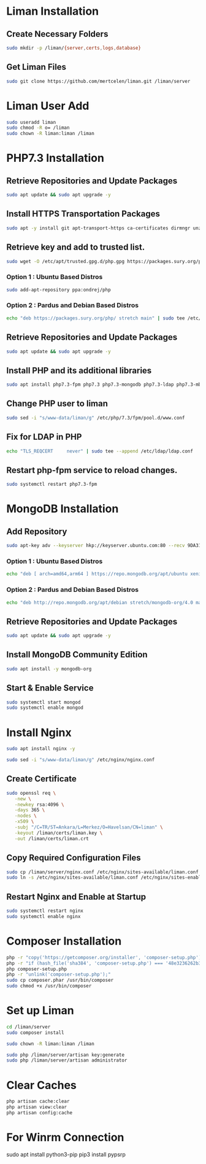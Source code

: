 # Liman Installation

## Create Necessary Folders
```bash
sudo mkdir -p /liman/{server,certs,logs,database}
```
## Get Liman Files
```bash
sudo git clone https://github.com/mertcelen/liman.git /liman/server
```
# Liman User Add
```bash
sudo useradd liman
sudo chmod -R o= /liman
sudo chown -R liman:liman /liman
```
# PHP7.3 Installation

## Retrieve Repositories and Update Packages
```bash
sudo apt update && sudo apt upgrade -y
```
## Install HTTPS Transportation Packages
```bash
sudo apt -y install git apt-transport-https ca-certificates dirmngr unzip
```
## Retrieve key and add to trusted list.
```bash
sudo wget -O /etc/apt/trusted.gpg.d/php.gpg https://packages.sury.org/php/apt.gpg
```
### Option 1 : Ubuntu Based Distros
```bash
sudo add-apt-repository ppa:ondrej/php
```
### Option 2 : Pardus and Debian Based Distros
```bash
echo "deb https://packages.sury.org/php/ stretch main" | sudo tee /etc/apt/sources.list.d/php.list
```

## Retrieve Repositories and Update Packages
```bash
sudo apt update && sudo apt upgrade -y
```
## Install PHP and its additional libraries
```bash
sudo apt install php7.3-fpm php7.3 php7.3-mongodb php7.3-ldap php7.3-mbstring php7.3-xml php7.3-zip php7.3-ssh2 -y
```
## Change PHP user to liman
```bash
sudo sed -i "s/www-data/liman/g" /etc/php/7.3/fpm/pool.d/www.conf
```
## Fix for LDAP in PHP
```bash
echo "TLS_REQCERT     never" | sudo tee --append /etc/ldap/ldap.conf
```
## Restart php-fpm service to reload changes.
```bash
sudo systemctl restart php7.3-fpm
```
# MongoDB Installation

## Add Repository
```bash
sudo apt-key adv --keyserver hkp://keyserver.ubuntu.com:80 --recv 9DA31620334BD75D9DCB49F368818C72E52529D4
```
### Option 1 : Ubuntu Based Distros
```bash
echo "deb [ arch=amd64,arm64 ] https://repo.mongodb.org/apt/ubuntu xenial/mongodb-org/4.0 multiverse" | sudo tee /etc/apt/sources.list.d/mongodb-org-4.0.list
```
### Option 2 : Pardus and Debian Based Distros
```bash
echo "deb http://repo.mongodb.org/apt/debian stretch/mongodb-org/4.0 main" | sudo tee /etc/apt/sources.list.d/mongodb.list
```
## Retrieve Repositories and Update Packages
```bash
sudo apt update && sudo apt upgrade -y
```
## Install MongoDB Community Edition
```bash
sudo apt install -y mongodb-org
```
## Start & Enable Service
```bash
sudo systemctl start mongod
sudo systemctl enable mongod
```
# Install Nginx
```bash
sudo apt install nginx -y

sudo sed -i "s/www-data/liman/g" /etc/nginx/nginx.conf
```
## Create Certificate
```bash
sudo openssl req \
   -new \
   -newkey rsa:4096 \
   -days 365 \
   -nodes \
   -x509 \
   -subj "/C=TR/ST=Ankara/L=Merkez/O=Havelsan/CN=liman" \
   -keyout /liman/certs/liman.key \
   -out /liman/certs/liman.crt
```
## Copy Required Configuration Files
```bash
sudo cp /liman/server/nginx.conf /etc/nginx/sites-available/liman.conf
sudo ln -s /etc/nginx/sites-available/liman.conf /etc/nginx/sites-enabled/liman.conf
```
## Restart Nginx and Enable at Startup
```bash
sudo systemctl restart nginx
sudo systemctl enable nginx
```
# Composer Installation
```bash
php -r "copy('https://getcomposer.org/installer', 'composer-setup.php');"
php -r "if (hash_file('sha384', 'composer-setup.php') === '48e3236262b34d30969dca3c37281b3b4bbe3221bda826ac6a9a62d6444cdb0dcd0615698a5cbe587c3f0fe57a54d8f5') { echo 'Installer verified'; } else { echo 'Installer corrupt'; unlink('composer-setup.php'); } echo PHP_EOL;"
php composer-setup.php
php -r "unlink('composer-setup.php');"
sudo cp composer.phar /usr/bin/composer
sudo chmod +x /usr/bin/composer
```
# Set up Liman
```bash
cd /liman/server
sudo composer install

sudo chown -R liman:liman /liman

sudo php /liman/server/artisan key:generate
sudo php /liman/server/artisan administrator
```

# Clear Caches
```bash
php artisan cache:clear
php artisan view:clear
php artisan config:cache
```

# For Winrm Connection
sudo apt install python3-pip
pip3 install pypsrp
